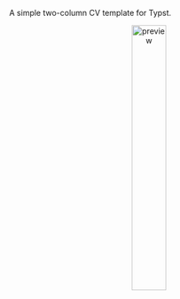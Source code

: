 A simple two-column CV template for Typst.

<div align="center"><img src="https://github.com/user-attachments/assets/1d80d747-c941-4042-83b2-3b65f63ab1ee" alt="preview" width="35%"/></div>
